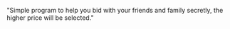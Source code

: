 "Simple program to help you bid with your friends and family secretly, the higher price will be selected." 
